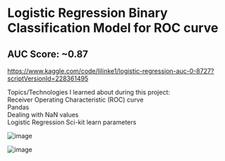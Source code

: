 # Logistic Regression Binary Classification Model for ROC curve
## AUC Score: ~0.87 

https://www.kaggle.com/code/lilinke1/logistic-regression-auc-0-8727?scriptVersionId=228361495

Topics/Technologies I learned about during this project:  
Receiver Operating Characteristic (ROC) curve  
Pandas  
Dealing with NaN values  
Logistic Regression Sci-kit learn parameters  

![image](https://github.com/user-attachments/assets/a0c535f0-81d9-4f26-b2a7-e3a089b9432e)

![image](https://github.com/user-attachments/assets/0c89f41f-7562-4faa-b974-c4b11dbdd48d)
